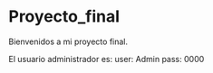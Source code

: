 # Proyecto_final
Bienvenidos a mi proyecto final.

El usuario administrador es:
user: Admin
pass: 0000
